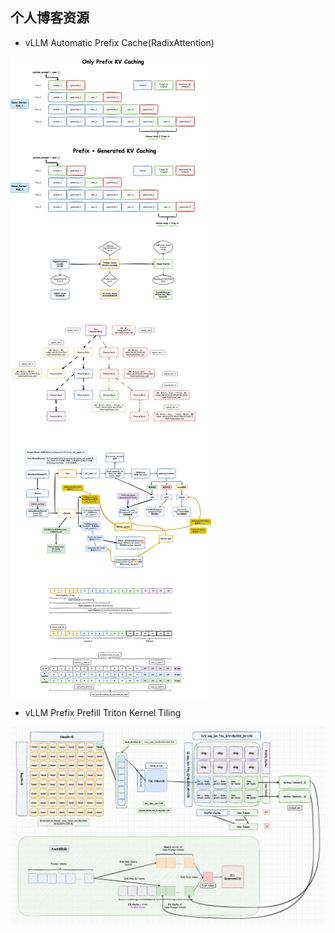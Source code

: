 ## 个人博客资源  

- vLLM Automatic Prefix Cache(RadixAttention)

![](./vllm-automatic-prefix-caching.drawio.png)


- vLLM Prefix Prefill Triton Kernel Tiling

![](./vllm-prefix-prefill-triton-kernel-tiling.png)
